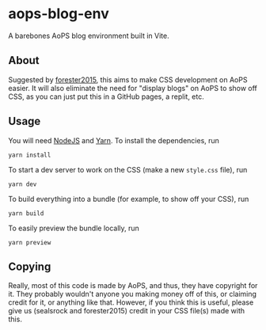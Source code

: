# aops-blog-env

A barebones AoPS blog environment built in Vite.
## About
Suggested by [forester2015](https://artofproblemsolving.com/community/user/546163),
this aims to make CSS development on AoPS easier. It will also eliminate the need 
for "display blogs" on AoPS to show off CSS, as you can just put this in a GitHub
pages, a replit, etc.
## Usage
You will need [NodeJS](https://nodejs.org/en/) and
[Yarn](https://www.npmjs.com/package/yarn). To install the dependencies, run
```
yarn install
```
To start a dev server to work on the CSS (make a new `style.css` file), run
```
yarn dev
```
To build everything into a bundle (for example, to show off your CSS), run
```
yarn build
```
To easily preview the bundle locally, run
```
yarn preview
```
## Copying
Really, most of this code is made by AoPS, and thus, they have copyright for it.
They probably wouldn't anyone you making money off of this, or claiming credit
for it, or anything like that. However, if you think this is useful, please give
us (sealsrock and forester2015) credit in your CSS file(s) made with this.

